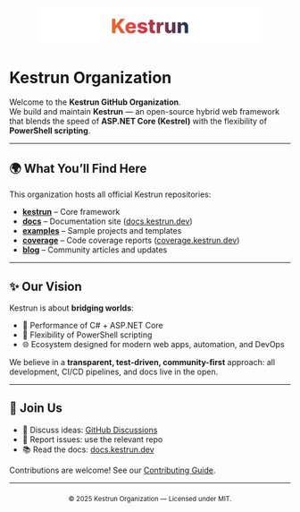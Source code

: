 <!-- markdownlint-disable MD033 -->
<!-- markdownlint-disable MD041 -->
<p align="center">
  <img src="https://raw.githubusercontent.com/kestrun/.github/main/assets/kestrun-wordmark-light.svg" alt="Kestrun Logo" width="400"/>
</p>

# Kestrun Organization

Welcome to the **Kestrun GitHub Organization**.  
We build and maintain **Kestrun** — an open-source hybrid web framework that blends the speed of **ASP.NET Core (Kestrel)** with the flexibility of **PowerShell scripting**.

---

## 🌍 What You’ll Find Here

This organization hosts all official Kestrun repositories:

- [**kestrun**](https://github.com/kestrun/kestrun) – Core framework
- [**docs**](https://github.com/kestrun/docs) – Documentation site ([docs.kestrun.dev](https://docs.kestrun.dev))
- [**examples**](https://github.com/kestrun/examples) – Sample projects and templates
- [**coverage**](https://github.com/kestrun/coverage) – Code coverage reports ([coverage.kestrun.dev](https://coverage.kestrun.dev))
- [**blog**](https://github.com/kestrun/blog) – Community articles and updates

---

## ✨ Our Vision

Kestrun is about **bridging worlds**:

- 🚀 Performance of C# + ASP.NET Core  
- 🔧 Flexibility of PowerShell scripting  
- 🌐 Ecosystem designed for modern web apps, automation, and DevOps  

We believe in a **transparent, test-driven, community-first** approach: all development, CI/CD pipelines, and docs live in the open.

---

## 🤝 Join Us

- 💬 Discuss ideas: [GitHub Discussions](https://github.com/orgs/kestrun/discussions)  
- 🐛 Report issues: use the relevant repo  
- 📚 Read the docs: [docs.kestrun.dev](https://docs.kestrun.dev)  

Contributions are welcome! See our [Contributing Guide](https://github.com/kestrun/.github/blob/main/CONTRIBUTING.md).

---

<p align="center">
  <sub>© 2025 Kestrun Organization — Licensed under MIT.</sub>
</p>
